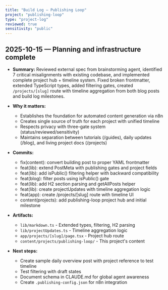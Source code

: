 ```yaml
---
title: "Build Log – Publishing Loop"
project: "publishing-loop"
type: "project-log"
reviewed: true
sensitivity: "public"
---
```


## 2025-10-15 — Planning and infrastructure complete

- **Summary:** Reviewed external spec from brainstorming agent, identified 7 critical misalignments with existing codebase, and implemented complete project hub + timeline system. Fixed broken frontmatter, extended TypeScript types, added filtering gates, created `/projects/[slug]` route with timeline aggregation from both blog posts and build log milestones.

- **Why it matters:**
  - Establishes the foundation for automated content generation via n8n
  - Creates single source of truth for each project with unified timeline
  - Respects privacy with three-gate system (status/reviewed/sensitivity)
  - Maintains separation between tutorials (/guides), daily updates (/blog), and living project docs (/projects)

- **Commits:**
  - fix(content): convert building post to proper YAML frontmatter
  - feat(lib): extend PostMeta with publishing gates and project fields
  - feat(lib): add isPublic() filtering helper with backward compatibility
  - feat(blog): filter posts using isPublic() gate
  - feat(lib): add H2 section parsing and getAllPosts helper
  - feat(lib): create projectUpdates with timeline aggregation logic
  - feat(app): create /projects/[slug] route with timeline UI
  - content(projects): add publishing-loop project hub and initial milestone

- **Artifacts:**
  - `lib/markdown.ts` - Extended types, filtering, H2 parsing
  - `lib/projectUpdates.ts` - Timeline aggregation logic
  - `app/projects/[slug]/page.tsx` - Project hub route
  - `content/projects/publishing-loop/` - This project's content

- **Next steps:**
  - Create sample daily overview post with project reference to test timeline
  - Test filtering with draft states
  - Document schema in CLAUDE.md for global agent awareness
  - Create `.publishing-config.json` for n8n integration
